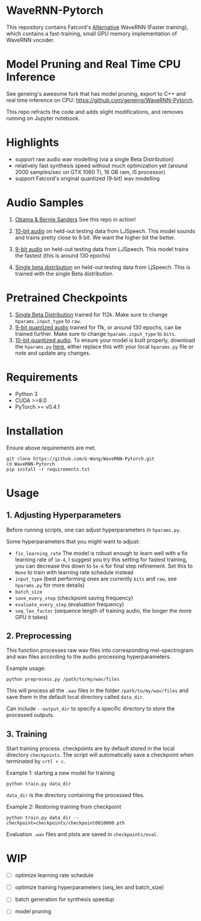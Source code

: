 # WaveRNN-Pytorch
This repository contains Fatcord's [Alternative](https://github.com/fatchord/WaveRNN) WaveRNN (Faster training), which contains a fast-training, small GPU memory implementation of WaveRNN vocoder.

# Model Pruning and Real Time CPU Inference
See geneing's awesome fork that has model pruning, export to C++ and real time inference on CPU: https://github.com/geneing/WaveRNN-Pytorch.

This repo refracts the code and adds slight modifications, and removes running on Jupyter notebook.
# Highlights
* support raw audio wav modelling (via a single Beta Distribution)
* relatively fast synthesis speed without much optimization yet (around 2000 samples/sec on GTX 1060 Ti, 16 GB ram, i5 processor)
* support Fatcord's original quantized (9-bit) wav modelling

# Audio Samples
1. [Obama & Bernie Sanders](https://soundcloud.com/gary-wang-23/sets/obama_bernie_fun) See this repo in action!

2. [10-bit audio](https://soundcloud.com/gary-wang-23/sets/wavernn-pytorch-10-bit-raw-audio-200k) on held-out testing data from LJSpeech. This model sounds and trains pretty close to 9 bit. We want the higher bit the better.

3. [9-bit audio](https://soundcloud.com/gary-wang-23/sets/wave_rnn_9_bit_11k_step) on held-out testing data from LJSpeech. This model trains the fastest (this is around 130 epochs)

4. [Single beta distribution](https://soundcloud.com/gary-wang-23/sets/wavernn-samples) on held-out testing data from LjSpeech. This is trained with the single Beta distribution.

# Pretrained Checkpoints
1. [Single Beta Distribution](https://drive.google.com/open?id=138i0MtEkDqLM6fmBniQloEMtMlCHgJha) trained for 112k. Make sure to change `hparams.input_type` to `raw`.
2. [9-bit quantized audio](https://drive.google.com/open?id=114Xk3P9dD-_e2W8jmiKSpOX1UGb7qem3) trained for 11k, or around 130 epochs, can be trained further. Make sure to change `hparams.input_type` to `bits`.
3. [10-bit quantized audio](https://drive.google.com/open?id=1djWm62tHIndopyS5spkHf68lI6-h5a3H). To ensure your model is built properly, download the `hparams.py` [here](https://drive.google.com/open?id=1nXSW4u01bEbUkRW4Vd3IQ6soBAXPg6aw), either replace this with your local `hparams.py` file or note and update any changes.




# Requirements
* Python 3
* CUDA >=8.0
* PyTorch >= v0.4.1

# Installation
Ensure above requirements are met.

```
git clone https://github.com/G-Wang/WaveRNN-Pytorch.git
cd WaveRNN-Pytorch
pip install -r requirements.txt
```

# Usage
## 1. Adjusting Hyperparameters
Before running scripts, one can adjust hyperparameters in `hparams.py`.

Some hyperparameters that you might want to adjust:
* `fix_learning_rate` The model is robust enough to learn well with a fix learning rate of `1e-4`, I suggest you try this setting for fastest training, you can decrease this down to `5e-6` for final step refinement. Set this to `None` to train with learning rate schedule instead
* `input_type` (best performing ones are currently `bits` and `raw`, see `hparams.py` for more details)
* `batch_size`
* `save_every_step` (checkpoint saving frequency)
* `evaluate_every_step` (evaluation frequency)
* `seq_len_factor` (sequence length of training audio, the longer the more GPU it takes)
## 2. Preprocessing
This function processes raw wav files into corresponding mel-spectrogram and wav files according to the audio processing hyperparameters.

Example usage:
```
python preprocess.py /path/to/my/wav/files
```
This will process all the `.wav` files in the folder `/path/to/my/wav/files` and save them in the default local directory called `data_dir`.

Can include `--output_dir` to specify a specific directory to store the processed outputs.

## 3. Training
Start training process. checkpoints are by default stored in the local directory `checkpoints`.
The script will automatically save a checkpoint when terminated by `crtl + c`.


Example 1: starting a new model for training
```
python train.py data_dir
```
`data_dir` is the directory containing the processed files.

Example 2: Restoring training from checkpoint
```
python train.py data_dir --checkpoint=checkpoints/checkpoint0010000.pth
```
Evaluation `.wav` files and plots are saved in `checkpoints/eval`.

# WIP
- [ ] optimize learning rate schedule
- [ ] optimize training hyperparameters (seq_len and batch_size)
- [ ] batch generation for synthesis speedup
- [ ] model pruning








